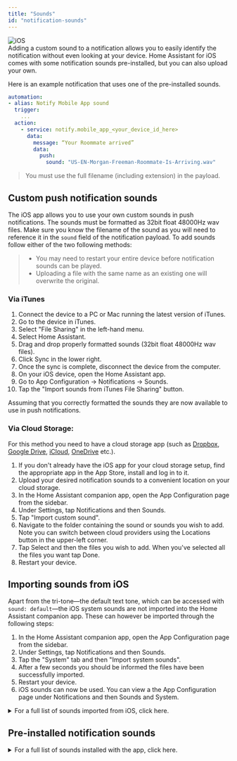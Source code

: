 ```yaml
---
title: "Sounds"
id: "notification-sounds"
---
```


![iOS](/assets/iOS.svg)<br />
Adding a custom sound to a notification allows you to easily identify the notification without even looking at your device. Home Assistant for iOS comes with some notification sounds pre-installed, but you can also upload your own.

Here is an example notification that uses one of the pre-installed sounds.

```yaml
automation:
- alias: Notify Mobile App sound
  trigger:
    ...
  action:
    - service: notify.mobile_app_<your_device_id_here>
      data:
        message: “Your Roommate arrived”
        data:
          push:
            sound: "US-EN-Morgan-Freeman-Roommate-Is-Arriving.wav"
```

> You must use the full filename (including extension) in the payload.

## Custom push notification sounds

The iOS app allows you to use your own custom sounds in push notifications. The sounds must be formatted as 32bit float 48000Hz wav files. Make sure you know the filename of the sound as you will need to reference it in the `sound` field of the notification payload. To add sounds follow either of the two following methods:

> *   You may need to restart your entire device before notification sounds can be played.
> *   Uploading a file with the same name as an existing one will overwrite the original.

### Via iTunes

1.  Connect the device to a PC or Mac running the latest version of iTunes.
2.  Go to the device in iTunes.
3.  Select "File Sharing" in the left-hand menu.
4.  Select Home Assistant.
5.  Drag and drop properly formatted sounds (32bit float 48000Hz wav files).
6.  Click Sync in the lower right.
7.  Once the sync is complete, disconnect the device from the computer.
8.  On your iOS device, open the Home Assistant app.
9.  Go to App Configuration -> Notifications -> Sounds.
10. Tap the "Import sounds from iTunes File Sharing" button.

Assuming that you correctly formatted the sounds they are now available to use in push notifications.

### Via Cloud Storage:

For this method you need to have a cloud storage app (such as [Dropbox](https://www.dropbox.com), [Google Drive](https://www.google.com/drive/), [iCloud](https://www.icloud.com/), [OneDrive](https://www.microsoft.com/microsoft-365/onedrive/online-cloud-storage) etc.).

1.  If you don't already have the iOS app for your cloud storage setup, find the appropriate app in the App Store, install and log in to it.
2.  Upload your desired notification sounds to a convenient location on your cloud storage.
3.  In the Home Assistant companion app, open the App Configuration page from the sidebar.
4.  Under Settings, tap Notifications and then Sounds.
5.  Tap "Import custom sound".
6.  Navigate to the folder containing the sound or sounds you wish to add. Note you can switch between cloud providers using the Locations button in the upper-left corner.
7.  Tap Select and then the files you wish to add. When you've selected all the files you want tap Done.
8.  Restart your device.

## Importing sounds from iOS

Apart from the tri-tone—the default text tone, which can be accessed with `sound: default`—the iOS system sounds are not imported into the Home Assistant companion app. These can however be imported through the following steps:

1.  In the Home Assistant companion app, open the App Configuration page from the sidebar.
2.  Under Settings, tap Notifications and then Sounds.
3.  Tap the "System" tab and then "Import system sounds".
4.  After a few seconds you should be informed the files have been successfully imported.
5.  Restart your device.
6.  iOS sounds can now be used. You can view a the App Configuration page under Notifications and then Sounds and System.

<details><summary>For a full list of sounds imported from iOS, click here.</summary>
This list is representative for iOS 12, the actual list of imported sounds may vary depending on the configuration of your device and iOS version.
<p>

```text
3rdParty_DirectionDown_Haptic.caf
3rdParty_DirectionUp_Haptic.caf
3rdParty_Failure_Haptic.caf
3rdParty_Retry_Haptic.caf
3rdParty_Start_Haptic.caf
3rdParty_Stop_Haptic.caf
3rdParty_Success_Haptic.caf
access_scan_complete.caf
AccessSanComplete_Haptic
acknowledgment_received.caf
acknowledgment_sent.caf
alarm.caf
Alarm_Haptic.caf
Alarm_Nightstand_Haptic.caf
Alert_3rdParty_Haptic.caf
Alert_3rdParty_Salient_Haptic.caf
Alert_ActivityFriendsGoalAttained_Haptic.caf
Alert_ActivityGoalAttained_Haptic.caf
Alert_ActivityGoalAttained_Salient_Haptic.caf
Alert_ActivityGoalBehind_Haptic.caf
Alert_ActivityGoalBehind_Salient_Haptic.caf
Alert_ActivityGoalClose_Haptic.caf
Alert_BatteryLow_10p_Haptic.caf
Alert_BatteryLow_5p_Haptic.caf
Alert_BatteryLow_5p_Salient_Haptic.caf
Alert_Calendar_Haptic.caf
Alert_Calendar_Salient_Haptic.caf
Alert_Health_Haptic.caf
Alert_Mail_Haptic.caf
Alert_Mail_Salient_Haptic.caf
Alert_MapsDirectionsInApp_Haptic.caf
Alert_Messages_1_Haptic.caf
Alert_Messages_1_Salient_Haptic.caf
Alert_Messages_2_Haptic.caf
Alert_Messages_3_Haptic.caf
Alert_PassbookBalance_Haptic.caf
Alert_PassbookGeofence_Haptic.caf
Alert_PassbookGeofence_Salient_Haptic.caf
Alert_PhotostreamActivity_Haptic.caf
Alert_ReminderDue_Haptic.caf
Alert_ReminderDue_Salient_Haptic.caf
Alert_SpartanConnected_LowLatency_Haptic.caf
Alert_SpartanConnecting_Haptic.caf
Alert_SpartanConnecting_LowLatency_Haptic.caf
Alert_SpartanDisconnected_LowLatency_Haptic.caf
Alert_Voicemail_Haptic.caf
Alert_Voicemail_Salient_Haptic.caf
Alert_WalkieTalkie_Haptic.caf
Anticipate.caf
AutoUnlock_Haptic.caf
BatteryMagsafe_Haptic.caf
Beat_Haptic.caf
begin_record.caf
Bloom.caf
BuddyMigrationStart_Haptic.caf
BuddyPairingFailure_Haptic.caf
BuddyPairingRemoteConnection_Haptic.caf
BuddyPairingRemoteTap_Haptic.caf
BuddyPairingSuccess_Haptic.caf
busy_tone_ansi.caf
busy_tone_cept.caf
call_waiting_tone_ansi.caf
call_waiting_tone_cept.caf
Calypso.caf
camera_shutter_burst.caf
camera_shutter_burst_begin.caf
camera_shutter_burst_end.caf
camera_timer_countdown.caf
camera_timer_final_second.caf
CameraCountdownImminent_Haptic.caf
CameraCountdownTick_Haptic.caf
CameraShutter_Haptic.caf
Choo_Choo.caf
connect_power.caf
ct-busy.caf
ct-call-waiting.caf
ct-congestion.caf
ct-error.caf
ct-keytone2.caf
ct-path-ack.caf
Descent.caf
Detent_Haptic.caf
DoNotDisturb_Haptic.caf
dtmf-0.caf
dtmf-1.caf
dtmf-2.caf
dtmf-3.caf
dtmf-4.caf
dtmf-5.caf
dtmf-6.caf
dtmf-7.caf
dtmf-8.caf
dtmf-9.caf
dtmf-pound.caf
dtmf-star.caf
end_call_tone_cept.caf
end_record.caf
engage_power.caf
engage_power_short.caf
ET_BeginNotification_Haptic.caf
ET_BeginNotification_Salient_Haptic.caf
ET_RemoteTap_Receive_Haptic.caf
ET_RemoteTap_Send_Haptic.caf
Fanfare.caf
focus_change_app_icon.caf
focus_change_keyboard.caf
focus_change_large.caf
focus_change_small.caf
go_to_sleep_alert.caf
GoToSleep_Haptic.caf
HealthNotificaiton.caf
HourlyChime_Haptic.caf
HummingbirdCompletion_Haptic.caf
HummingbirdNotification_Haptic.caf
jbl_ambiguous.caf
jbl_begin.caf
jbl_cancel.caf
jbl_confirm.caf
jbl_no_match.caf
key_press_click.caf
key_press_delete.caf
key_press_modifier.caf
keyboard_press_clear.caf
keyboard_press_delete.caf
keyboard_press_normal.caf
Ladder.caf
lock.caf
long_low_short_high.caf
low_power.caf
mail-sent.caf
MessagesIncoming_Haptic.caf
MessagesOutgoing_Haptic.caf
middle_9_short_double_low.caf
Minuet.caf
multiway_invitation.caf
MultiwayInvitation.caf
MultiwayJoin.caf
MultiwayLeave.caf
navigation_pop.caf
navigation_push.caf
NavigationGenericManeuver_Haptic.caf
NavigationGenericManeuver_Salient_Haptic.caf
NavigationLeftTurn_Haptic.caf
NavigationLeftTurn_Salient_Haptic.caf
NavigationRightTurn_Haptic.caf
NavigationRightTurn_Salient_Haptic.caf
new-mail.caf
News_Flash.caf
nfc_scan_complete.caf
Noir.caf
Notification_Haptic.caf
Notification_Salient_Haptic.caf
OnOffPasscodeFailure_Haptic.caf
OnOffPasscodeUnlock_Haptic.caf
OnOffPasscodeUnlockCampanion_Haptic.caf
OrbExit_Haptic.caf
OrbLayers_Haptic.caf
payment_failure.caf
payment_success.caf
PhoneAnswer_Haptic.caf
PhoneHangUp_Haptic.caf
PhoneHold_Haptic.caf
photoShutter.caf
PhotosZoomDetent_Haptic.caf
Preview_AudioAndHaptic.caf
QB_Dictation_Haptic.caf
QB_Dictation_Off_Haptic.caf
ReceivedMessage.caf
RemoteCameraShutterBurstBegin_Haptic.caf
RemoteCameraShutterBurstEnd_Haptic.caf
ringback_tone_ansi.caf
ringback_tone_aus.caf
ringback_tone_cept.caf
ringback_tone_hk.caf
ringback_tone_uk.caf
RingerChanged.caf
Ringtone_2_Ducked_Haptic-sashimi.caf
Ringtone_2_Haptic-sashimi.caf
Ringtone_UK_Haptic.caf
Ringtone_US_Haptic.caf
RingtoneDucked_UK_Haptic.caf
RingtoneDucked_US_Haptic.caf
SalientNotification_Haptic.caf
SedentaryTimer_Haptic.caf
SedentaryTimer_Salient_Haptic.caf
SentMessage.caf
shake.caf
Sherwood_Forest.caf
short_double_high.caf
short_double_low.caf
short_low_high.caf
SIMToolkitCallDropped.caf
SIMToolkitGeneralBeep.caf
SIMToolkitNegativeACK.caf
SIMToolkitPositiveACK.caf
SIMToolkitSMS.caf
SiriAutoSend_Haptic.caf
SiriStart_Haptic.caf
SiriStopFailure_Haptic.caf
SiriStopSuccess_Haptic.caf
sms-received1.caf
sms-received1.caf
sms-received2.caf
sms-received3.caf
sms-received4.caf
sms-received5.caf
sms-received6.caf
SOSEmergencyContactTextPrompt_Haptic.caf
SOSFallDetection_Haptic-Newton.caf
Spell.caf
Stockholm_Haptic.caf
StockholmActive_Haptic.caf
StockholmActiveSingleCycle_Haptic.caf
StockholmFailure_Haptic.caf
StopwatchLap_Haptic.caf
StopwatchReset_Haptic.caf
StopwatchStart_Haptic.caf
StopwatchStop_Haptic.caf
Suspense.caf
Swish.caf
SwTest1_Haptic.caf
SystemStartup_Haptic.caf
Telegraph.caf
Timer_Haptic.caf
TimerCancel_Haptic.caf
TimerPause_Haptic.caf
TimerStart_Haptic.caf
TimerWheelHoursDetent_Haptic.caf
TimerWheelMinutesDetent_Haptic.caf
Tink.caf
Tiptoes.caf
Tock.caf
tweet_sent.caf
Typewriters.caf
UISwipe_Haptic.caf
UISwitch_Off_Haptic.caf
UISwitch_On_Haptic.caf
Update.caf
ussd.caf
vc~ended.caf
vc~invitation-accepted.caf
vc~ringing.caf
vc~ringing_watch.caf
VoiceOver_Click_Haptic.caf
WalkieTalkieActiveEnd_Haptic.caf
WalkieTalkieActiveStart_Haptic.caf
WalkieTalkieReceiveEnd_Haptic.caf
WalkieTalkieReceiveStart_Haptic.caf
warsaw.caf
Warsaw_Haptic.caf
wheels_of_time.caf
WorkoutComplete_Haptic.caf
WorkoutCompleteAutoDetect.caf
WorkoutCountdown_Haptic.caf
WorkoutPaceAbove.caf
WorkoutPaceBelow.caf
WorkoutPaused_Haptic.caf
WorkoutPressStart_Haptic.caf
WorkoutResumed_Haptic.caf
WorkoutResumedAutoDetect.caf
WorkoutSaved_Haptic.caf
WorkoutSelect_Haptic.caf
WorkoutStartAutoDetect.caf
```
</p>
</details>

## Pre-installed notification sounds

<details><summary>For a full list of sounds installed with the app, click here.</summary>
<p>

```text
US-EN-Alexa-Back-Door-Opened.wav
US-EN-Alexa-Back-Door-Unlocked.wav
US-EN-Alexa-Basement-Door-Opened.wav
US-EN-Alexa-Basement-Door-Unlocked.wav
US-EN-Alexa-Boyfriend-Is-Arriving.wav
US-EN-Alexa-Daughter-Is-Arriving.wav
US-EN-Alexa-Front-Door-Opened.wav
US-EN-Alexa-Front-Door-Unlocked.wav
US-EN-Alexa-Garage-Door-Opened.wav
US-EN-Alexa-Girlfriend-Is-Arriving.wav
US-EN-Alexa-Good-Morning.wav
US-EN-Alexa-Good-Night.wav
US-EN-Alexa-Husband-Is-Arriving.wav
US-EN-Alexa-Mail-Has-Arrived.wav
US-EN-Alexa-Motion-At-Back-Door.wav
US-EN-Alexa-Motion-At-Front-Door.wav
US-EN-Alexa-Motion-Detected-Generic.wav
US-EN-Alexa-Motion-In-Back-Yard.wav
US-EN-Alexa-Motion-In-Basement.wav
US-EN-Alexa-Motion-In-Front-Yard.wav
US-EN-Alexa-Motion-In-Garage.wav
US-EN-Alexa-Patio-Door-Opened.wav
US-EN-Alexa-Patio-Door-Unlocked.wav
US-EN-Alexa-Smoke-Detected-Generic.wav
US-EN-Alexa-Smoke-Detected-In-Basement.wav
US-EN-Alexa-Smoke-Detected-In-Garage.wav
US-EN-Alexa-Smoke-Detected-In-Kitchen.wav
US-EN-Alexa-Son-Is-Arriving.wav
US-EN-Alexa-Water-Detected-Generic.wav
US-EN-Alexa-Water-Detected-In-Basement.wav
US-EN-Alexa-Water-Detected-In-Garage.wav
US-EN-Alexa-Water-Detected-In-Kitchen.wav
US-EN-Alexa-Welcome-Home.wav
US-EN-Alexa-Wife-Is-Arriving.wav
US-EN-Daisy-Back-Door-Motion.wav
US-EN-Daisy-Back-Door-Open.wav
US-EN-Daisy-Front-Door-Motion.wav
US-EN-Daisy-Front-Door-Open.wav
US-EN-Daisy-Front-Window-Open.wav
US-EN-Daisy-Garage-Door-Open.wav
US-EN-Daisy-Guest-Bath-Leak.wav
US-EN-Daisy-Kitchen-Sink-Leak.wav
US-EN-Daisy-Kitchen-Window-Open.wav
US-EN-Daisy-Laundry-Room-Leak.wav
US-EN-Daisy-Master-Bath-Leak.wav
US-EN-Daisy-Master-Bedroom-Window-Open.wav
US-EN-Daisy-Office-Window-Open.wav
US-EN-Daisy-Refrigerator-Leak.wav
US-EN-Daisy-Water-Heater-Leak.wav
US-EN-Morgan-Freeman-Back-Door-Closed.wav
US-EN-Morgan-Freeman-Back-Door-Locked.wav
US-EN-Morgan-Freeman-Back-Door-Opened.wav
US-EN-Morgan-Freeman-Back-Door-Unlocked.wav
US-EN-Morgan-Freeman-Basement-Door-Closed.wav
US-EN-Morgan-Freeman-Basement-Door-Locked.wav
US-EN-Morgan-Freeman-Basement-Door-Opened.wav
US-EN-Morgan-Freeman-Basement-Door-Unlocked.wav
US-EN-Morgan-Freeman-Boss-Is-Arriving.wav
US-EN-Morgan-Freeman-Boyfriend-Is-Arriving.wav
US-EN-Morgan-Freeman-Cleaning-Supplies-Closet-Opened.wav
US-EN-Morgan-Freeman-Coworker-Is-Arriving.wav
US-EN-Morgan-Freeman-Daughter-Is-Arriving.wav
US-EN-Morgan-Freeman-Friend-Is-Arriving.wav
US-EN-Morgan-Freeman-Front-Door-Closed.wav
US-EN-Morgan-Freeman-Front-Door-Locked.wav
US-EN-Morgan-Freeman-Front-Door-Opened.wav
US-EN-Morgan-Freeman-Front-Door-Unlocked.wav
US-EN-Morgan-Freeman-Garage-Door-Closed.wav
US-EN-Morgan-Freeman-Garage-Door-Opened.wav
US-EN-Morgan-Freeman-Girlfriend-Is-Arriving.wav
US-EN-Morgan-Freeman-Good-Morning.wav
US-EN-Morgan-Freeman-Good-Night.wav
US-EN-Morgan-Freeman-Liquor-Cabinet-Opened.wav
US-EN-Morgan-Freeman-Motion-Detected.wav
US-EN-Morgan-Freeman-Motion-In-Basement.wav
US-EN-Morgan-Freeman-Motion-In-Bedroom.wav
US-EN-Morgan-Freeman-Motion-In-Game-Room.wav
US-EN-Morgan-Freeman-Motion-In-Garage.wav
US-EN-Morgan-Freeman-Motion-In-Kitchen.wav
US-EN-Morgan-Freeman-Motion-In-Living-Room.wav
US-EN-Morgan-Freeman-Motion-In-Theater.wav
US-EN-Morgan-Freeman-Motion-In-Wine-Cellar.wav
US-EN-Morgan-Freeman-Patio-Door-Closed.wav
US-EN-Morgan-Freeman-Patio-Door-Locked.wav
US-EN-Morgan-Freeman-Patio-Door-Opened.wav
US-EN-Morgan-Freeman-Patio-Door-Unlocked.wav
US-EN-Morgan-Freeman-Roommate-Is-Arriving.wav
US-EN-Morgan-Freeman-Searching-For-Car-Keys.wav
US-EN-Morgan-Freeman-Setting-The-Mood.wav
US-EN-Morgan-Freeman-Smartthings-Detected-A-Flood.wav
US-EN-Morgan-Freeman-Smartthings-Detected-Carbon-Monoxide.wav
US-EN-Morgan-Freeman-Smartthings-Detected-Smoke.wav
US-EN-Morgan-Freeman-Smoke-Detected-In-Basement.wav
US-EN-Morgan-Freeman-Smoke-Detected-In-Garage.wav
US-EN-Morgan-Freeman-Smoke-Detected-In-Kitchen.wav
US-EN-Morgan-Freeman-Someone-Is-Arriving.wav
US-EN-Morgan-Freeman-Son-Is-Arriving.wav
US-EN-Morgan-Freeman-Starting-Movie-Mode.wav
US-EN-Morgan-Freeman-Starting-Party-Mode.wav
US-EN-Morgan-Freeman-Starting-Romance-Mode.wav
US-EN-Morgan-Freeman-Turning-Off-All-The-Lights.wav
US-EN-Morgan-Freeman-Turning-Off-The-Air-Conditioner.wav
US-EN-Morgan-Freeman-Turning-Off-The-Bar-Lights.wav
US-EN-Morgan-Freeman-Turning-Off-The-Chandelier.wav
US-EN-Morgan-Freeman-Turning-Off-The-Family-Room-Lights.wav
US-EN-Morgan-Freeman-Turning-Off-The-Hallway-Lights.wav
US-EN-Morgan-Freeman-Turning-Off-The-Kitchen-Light.wav
US-EN-Morgan-Freeman-Turning-Off-The-Light.wav
US-EN-Morgan-Freeman-Turning-Off-The-Lights.wav
US-EN-Morgan-Freeman-Turning-Off-The-Mood-Lights.wav
US-EN-Morgan-Freeman-Turning-Off-The-TV.wav
US-EN-Morgan-Freeman-Turning-On-The-Air-Conditioner.wav
US-EN-Morgan-Freeman-Turning-On-The-Bar-Lights.wav
US-EN-Morgan-Freeman-Turning-On-The-Chandelier.wav
US-EN-Morgan-Freeman-Turning-On-The-Family-Room-Lights.wav
US-EN-Morgan-Freeman-Turning-On-The-Hallway-Lights.wav
US-EN-Morgan-Freeman-Turning-On-The-Kitchen-Light.wav
US-EN-Morgan-Freeman-Turning-On-The-Light.wav
US-EN-Morgan-Freeman-Turning-On-The-Lights.wav
US-EN-Morgan-Freeman-Turning-On-The-Mood-Lights.wav
US-EN-Morgan-Freeman-Turning-On-The-TV.wav
US-EN-Morgan-Freeman-Vacate-The-Premises.wav
US-EN-Morgan-Freeman-Water-Detected-In-Basement.wav
US-EN-Morgan-Freeman-Water-Detected-In-Garage.wav
US-EN-Morgan-Freeman-Water-Detected-In-Kitchen.wav
US-EN-Morgan-Freeman-Welcome-Home.wav
US-EN-Morgan-Freeman-Wife-Is-Arriving.wav
```
</p>
</details>
